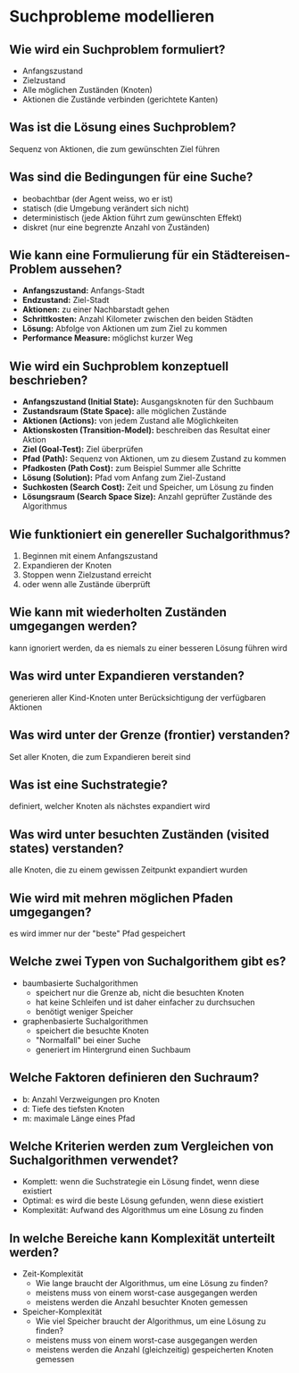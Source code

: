 # Suchprobleme modellieren

## Wie wird ein Suchproblem formuliert?
* Anfangszustand
* Zielzustand
* Alle möglichen Zuständen (Knoten)
* Aktionen die Zustände verbinden (gerichtete Kanten)

## Was ist die Lösung eines Suchproblem?
Sequenz von Aktionen, die zum gewünschten Ziel führen

## Was sind die Bedingungen für eine Suche?
* beobachtbar (der Agent weiss, wo er ist)
* statisch (die Umgebung verändert sich nicht)
* deterministisch (jede Aktion führt zum gewünschten Effekt)
* diskret (nur eine begrenzte Anzahl von Zuständen)

## Wie kann eine Formulierung für ein Städtereisen-Problem aussehen?
* __Anfangszustand:__ Anfangs-Stadt
* __Endzustand:__ Ziel-Stadt
* __Aktionen:__ zu einer Nachbarstadt gehen
* __Schrittkosten:__ Anzahl Kilometer zwischen den beiden Städten
* __Lösung:__ Abfolge von Aktionen um zum Ziel zu kommen
* __Performance Measure:__ möglichst kurzer Weg

## Wie wird ein Suchproblem konzeptuell beschrieben?
* __Anfangszustand (Initial State):__ Ausgangsknoten für den Suchbaum
* __Zustandsraum (State Space):__ alle möglichen Zustände
* __Aktionen (Actions):__ von jedem Zustand alle Möglichkeiten
* __Aktionskosten (Transition-Model):__ beschreiben das Resultat einer Aktion
* __Ziel (Goal-Test):__ Ziel überprüfen
* __Pfad (Path):__ Sequenz von Aktionen, um zu diesem Zustand zu kommen
* __Pfadkosten (Path Cost):__ zum Beispiel Summer alle Schritte
* __Lösung (Solution):__ Pfad vom Anfang zum Ziel-Zustand
* __Suchkosten (Search Cost):__ Zeit und Speicher, um Lösung zu finden
* __Lösungsraum (Search Space Size):__ Anzahl geprüfter Zustände des Algorithmus

## Wie funktioniert ein genereller Suchalgorithmus?
1. Beginnen mit einem Anfangszustand
2. Expandieren der Knoten
3. Stoppen wenn Zielzustand erreicht
4. oder wenn alle Zustände überprüft

## Wie kann mit wiederholten Zuständen umgegangen werden?
kann ignoriert werden, da es niemals zu einer besseren Lösung führen wird

## Was wird unter Expandieren verstanden?
generieren aller Kind-Knoten unter Berücksichtigung der verfügbaren Aktionen

## Was wird unter der Grenze (frontier) verstanden?
Set aller Knoten, die zum Expandieren bereit sind

## Was ist eine Suchstrategie?
definiert, welcher Knoten als nächstes expandiert wird

## Was wird unter besuchten Zuständen (visited states) verstanden?
alle Knoten, die zu einem gewissen Zeitpunkt expandiert wurden

## Wie wird mit mehren möglichen Pfaden umgegangen?
es wird immer nur der "beste" Pfad gespeichert

## Welche zwei Typen von Suchalgorithem gibt es?
* baumbasierte Suchalgorithmen
    * speichert nur die Grenze ab, nicht die besuchten Knoten
    * hat keine Schleifen und ist daher einfacher zu durchsuchen
    * benötigt weniger Speicher
* graphenbasierte Suchalgorithmen
    * speichert die besuchte Knoten
    * "Normalfall" bei einer Suche
    * generiert im Hintergrund einen Suchbaum

## Welche Faktoren definieren den Suchraum?
* b: Anzahl Verzweigungen pro Knoten
* d: Tiefe des tiefsten Knoten
* m: maximale Länge eines Pfad

## Welche Kriterien werden zum Vergleichen von Suchalgorithmen verwendet?
* Komplett: wenn die Suchstrategie ein Lösung findet, wenn diese existiert
* Optimal: es wird die beste Lösung gefunden, wenn diese existiert
* Komplexität: Aufwand des Algorithmus um eine Lösung zu finden

## In welche Bereiche kann Komplexität unterteilt werden?
* Zeit-Komplexität
    * Wie lange braucht der Algorithmus, um eine Lösung zu finden?
    * meistens muss von einem worst-case ausgegangen werden
    * meistens werden die Anzahl besuchter Knoten gemessen
* Speicher-Komplexität
    * Wie viel Speicher braucht der Algorithmus, um eine Lösung zu finden?
    * meistens muss von einem worst-case ausgegangen werden
    * meistens werden die Anzahl (gleichzeitig) gespeicherten Knoten gemessen

